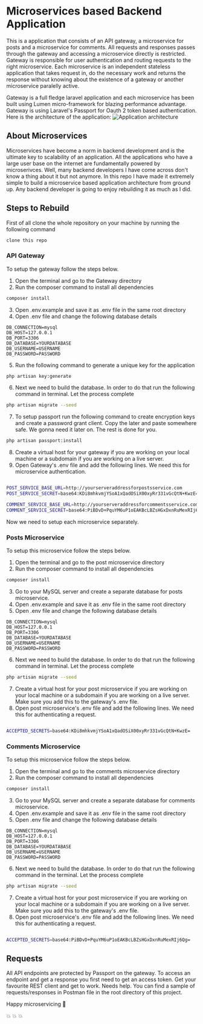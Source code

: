 

# Microservices based Backend Application

This is a application that consists of an API gateway, a microservice for posts and a microservice for comments. All requests and responses passes through the gateway 
and accessing a microservice directly is restricted. Gateway is responsible for user authentication and routing requests to the right microservice. Each microservice 
is an independent stateless application that takes request in, do the necessary work and returns the response without knowing about the existence of a gateway or another 
microservice paralelly active. 

Gateway is a full fledge laravel application and each microservice has been built using Lumen micro-framework for blazing performance advantage. Gateway is using Laravel's Passport for Oauth 2 token based authentication. Here is the 
architecture of the application:
<img src="https://yourimageshare.com/ib/8aJdc5bSnb.png" alt="Application architecture">

## About Microservices

Microservices have become a norm in backend development and is the ultimate key to scalability of an application. All the applications who have a large user base 
on the internet are fundamentally powered by microserivces. Well, many backend developers I have come across don't know a thing about it but not anymore. In this 
repo I have made it extremely simple to build a microservice based application architecture from ground up. Any backend developer is going to enjoy rebuilding 
it as much as I did.

## Steps to Rebuild

First of all clone the whole repository on your machine by running the following command
```sh
clone this repo
```
### API Gateway
To setup the gateway follow the steps below.
1. Open the terminal and go to the Gateway directory
2. Run the composer command to install all dependencies
```sh
composer install
```
3. Open .env.example and save it as .env file in the same root directory
4. Open .env file and change the following database details
```
DB_CONNECTION=mysql
DB_HOST=127.0.0.1
DB_PORT=3306
DB_DATABASE=YOURDATABASE
DB_USERNAME=USERNAME
DB_PASSWORD=PASSWORD
```

5. Run the following command to generate a unique key for the application
```sh
php artisan key:generate
```
6.  Next we need to build the database. In order to do that run the following command in terminal. Let the process complete
```sh
php artisan migrate --seed
```
7. To setup passport run the following command to create encryption keys and create a password grant client. Copy the later and paste somewhere safe. We gonna need it later on. The rest is done for you.

```sh
php artisan passport:install
```

8. Create a virtual host for your gateway if you are working on your local machine or a subdomain if you are working on a live server.
9. Open Gateway's .env file and add the following lines. We need this for microservice authentication.

```sh

POST_SERVICE_BASE_URL=http://yourserveraddressforpostsservice.com
POST_SERVICE_SECRET=base64:KDi8mhkvmjYSoA1xQadOSiX00xyRr331vGcQtN+KwzE=

COMMENT_SERVICE_BASE_URL=http://yourserveraddressforcommentsservice.com
COMMENT_SERVICE_SECRET=base64:PiBDvD+PquYM6uP1oEAKBcLBZsHGxDxnRuMexRIj6Qg=
```
Now we need to setup each microservice separately.

### Posts Microservice
To setup this microservice follow the steps below.
1. Open the terminal and go to the post microservice directory
2. Run the composer command to install all dependencies
```sh
composer install
```
3. Go to your MySQL server and create a separate database for posts microservice.
4. Open .env.example and save it as .env file in the same root directory
5. Open .env file and change the following database details
```
DB_CONNECTION=mysql
DB_HOST=127.0.0.1
DB_PORT=3306
DB_DATABASE=YOURDATABASE
DB_USERNAME=USERNAME
DB_PASSWORD=PASSWORD
```


6.  Next we need to build the database. In order to do that run the following command in terminal. Let the process complete
```sh
php artisan migrate --seed
```
7. Create a virtual host for your post microservice if you are working on your local machine or a subdomain if you are working on a live server. Make sure you add this to the gateway's .env file.
8. Open post microservice's .env file and add the following lines. We need this for authenticating a request.

```sh

ACCEPTED_SECRETS=base64:KDi8mhkvmjYSoA1xQadOSiX00xyRr331vGcQtN+KwzE=

```

### Comments Microservice
To setup this microservice follow the steps below.
1. Open the terminal and go to the comments microservice directory
2. Run the composer command to install all dependencies
```sh
composer install
```
3. Go to your MySQL server and create a separate database for comments microservice.
4. Open .env.example and save it as .env file in the same root directory
5. Open .env file and change the following database details
```
DB_CONNECTION=mysql
DB_HOST=127.0.0.1
DB_PORT=3306
DB_DATABASE=YOURDATABASE
DB_USERNAME=USERNAME
DB_PASSWORD=PASSWORD
```


6.  Next we need to build the database. In order to do that run the following command in the terminal. Let the process complete
```sh
php artisan migrate --seed
```
7. Create a virtual host for your post microservice if you are working on your local machine or a subdomain if you are working on a live server. Make sure you add this to the gateway's .env file.
8. Open post microservice's .env file and add the following lines. We need this for authenticating a request.

```sh

ACCEPTED_SECRETS=base64:PiBDvD+PquYM6uP1oEAKBcLBZsHGxDxnRuMexRIj6Qg=

```
## Requests

All API endpoints are protected by Passport on the gateway. To access an endpoint and get a response you first need to get an access token. Get your favourite REST client and get to work. Needs help. You can find a sample of requests/responses in Postman file in the root directory of this project. 

Happy microservicing :sparkling_heart:

 :boom: :boom: :boom:
